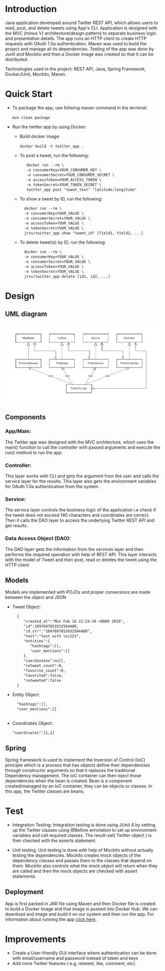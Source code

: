 # Introduction

Java application developed around Twitter REST API, which allows users to read, post, and delete tweets using App's CLI. Application is designed with the MVC (minus V) architecture(design pattern) to separate business logic and presentation details. The app runs an HTTP client to create HTTP requests with OAuth 1.0a authentication. Maven was used to build the project and manage all its dependencies. Testing of the app was done by Junit and Mockito and then a Docker image was created so that it can be distributed.</br>

Technologies used in the project: REST API, Java, Spring Framework, DockerJUnit, Mockito, Maven.

  

# Quick Start

-     
    To package the app, use follwing maven command in the terminal:
    
    `mvn clean package`
    
-   Run the twitter app by using Docker:
    
    -   Build docker image:
        
        `docker build -t twitter_app .`
        
    -   To post a tweet, run the following:
        
        ```
           docker run --rm \
           -e consumerKey=YOUR_CONSUMER_KEY \
           -e consumerSecret=YOUR_CONSUMER_SECRET \
           -e accessToken=YOUR_ACCESS_TOKEN \
           -e tokenSecret=YOUR_TOKEN_SECRET \
           twitter_app post "tweet_text" "latitude:longitude"
        
        ```
        
    -   To show a tweet by ID, run the following:
        
        ```
          docker run --rm \
          -e consumerKey=YOUR_VALUE \
          -e consumerSecret=YOUR_VALUE \
          -e accessToken=YOUR_VALUE \
          -e tokenSecret=YOUR_VALUE \
          jrvs/twitter_app show "tweet_id" [field1, field2, ...]
        
        ```
        
    -   To delete tweet(s) by ID, run the following:
        
        ```
          docker run --rm \
          -e consumerKey=YOUR_VALUE \
          -e consumerSecret=YOUR_VALUE \
          -e accessToken=YOUR_VALUE \
          -e tokenSecret=YOUR_VALUE \
          jrvs/twitter_app delete [id1, id2, ...]
        ```
  

# Design

## UML diagram

![](Twitter.jpg)

## Components

### App/Main:
The Twitter app was designed with the MVC architecture, which uses the main() function to call the controller with passed arguments and execute the run() method to run the app.

### Controller:
This layer works with CLI and gets the argument from the user and calls the service layer for the results. This layer also gets the environment variables for OAuth 1.0a authentication from the system.

### Service:

The service layer controls the business logic of the application i.e check if the tweet does not exceed 140 characters and coordinates are correct. Then it calls the DAO layer to access the underlying Twitter REST API and get results.

### Data Access Object (DAO):

The DAO layer gets the information from the services layer and then performs the required operation with help of REST API. This layer interacts with the model of Tweet and then post, read or deletes the tweet using the HTTP client

## Models

Models are implemented with POJOs and proper conversions are made between the object and JSON
-   Tweet Object:
    
    ```
      {
         "created_at":"Mon Feb 18 21:24:39 +0000 2019",
         "id":1097607853932564480,
         "id_str":"1097607853932564480",
         "text":"test with loc223",
         "entities":{
            "hashtags":[],      
            "user_mentions":[]  
         },
         "coordinates":null,   
         "retweet_count":0,
         "favorite_count":0,
         "favorited":false,
         "retweeted":false
      }
    
    ```
    
-   Entity Object:
    
    ```
      "hashtags":[],      
      "user_mentions":[] 
  
    ```
   -   Coordinates Object:
    
        ``` 
        "coordinates":[1,1] 
        ```
   
    

## Spring

Spring framework is used to implement the Inversion of Control (IoC) principle which is a process that has objects define their dependencies through constructor arguments so that it replaces the traditional Dependency management. The IoC container can then inject those dependencies when the bean is created. Bean is a component created/managed by an IoC container, they can be objects or classes. In this app, the Twitter classes are beans.

  

# Test

- Integration Testing:
   Integration testing is done using JUnit 4 by setting up the Twitter classes
using @Before annotation to set up environment variables and call required classes. The result-set( Twitter object ) is then checked with the asserts statement.
 
- Unit testing:
   Unit testing is done with help of Mockito without actually testing the dependencies. Mockito creates mock objects of the dependency classes and passes them to the classes that depend on them. Mockito also controls what the mock object will return when they are called and then the mock objects are checked with assert statements.


  

## Deployment

App is first packed in JAR file using Maven and then Docker file is created to build a Docker image and that image is pushed into Docker Hub. We can download and image and build it on our system and then run the app. For information about running the app [click here](#quick-start).

  

# Improvements
- Create a User-friendly GUI interface where authentication can be done with email/username and password instead of token and keys
- Add more Twitter features ( e.g, retweet, like, comment, etc).

